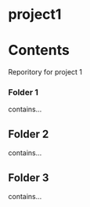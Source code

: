 # project1

# Contents
Reporitory for project 1

### Folder 1
contains...

## Folder 2
contains...

## Folder 3
contains...
